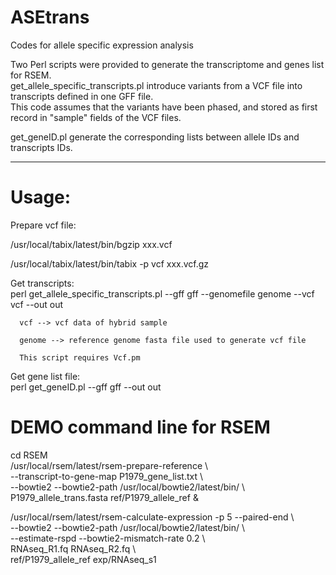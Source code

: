 # ASEtrans
Codes for allele specific expression analysis  

Two Perl scripts were provided to generate the transcriptome and genes list for RSEM.   
get_allele_specific_transcripts.pl introduce variants from a VCF file into transcripts defined in one GFF file.  
This code assumes that the variants have been phased, and stored as first record in "sample" fields of the VCF files.

get_geneID.pl  generate the corresponding lists between allele IDs and transcripts IDs.  

-----------------------------------------------------------------------------------------
# Usage:

Prepare vcf file:

/usr/local/tabix/latest/bin/bgzip   xxx.vcf

/usr/local/tabix/latest/bin/tabix -p vcf xxx.vcf.gz

Get transcripts:  
perl get_allele_specific_transcripts.pl --gff  gff  --genomefile genome  --vcf vcf  --out out

      vcf --> vcf data of hybrid sample

      genome --> reference genome fasta file used to generate vcf file

      This script requires Vcf.pm


Get gene list file:  
perl get_geneID.pl --gff  gff  --out out


# DEMO command line for RSEM  
cd RSEM  
/usr/local/rsem/latest/rsem-prepare-reference  \  
   --transcript-to-gene-map P1979_gene_list.txt  \  
           --bowtie2 --bowtie2-path /usr/local/bowtie2/latest/bin/ \  
            P1979_allele_trans.fasta  ref/P1979_allele_ref &  
   

/usr/local/rsem/latest/rsem-calculate-expression -p 5 --paired-end   \  
      --bowtie2 --bowtie2-path /usr/local/bowtie2/latest/bin/   \  
    --estimate-rspd     --bowtie2-mismatch-rate 0.2   \  
  RNAseq_R1.fq RNAseq_R2.fq  \  
  ref/P1979_allele_ref   exp/RNAseq_s1  




